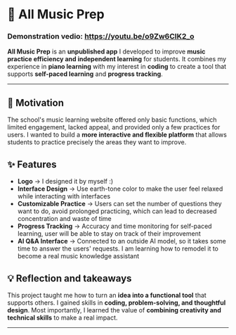 
# 🎵 All Music Prep 
### Demonstration vedio: https://youtu.be/o9Zw6ClK2_o 

**All Music Prep** is an **unpublished app** I developed to improve **music practice efficiency and independent learning** for students.
It combines my experience in **piano learning** with my interest in **coding** to create a tool that supports **self-paced learning** and **progress tracking**.

---

## 🚀 Motivation
The school's music learning website offered only basic functions, which limited engagement, lacked appeal, and provided only a few practices for users.
I wanted to build a **more interactive and flexible platform** that allows students to practice precisely the areas they want to improve.




## ✨ Features 
- **Logo** → I designed it by myself :)
- **Interface Design** → Use earth-tone color to make the user feel relaxed while interacting with interfaces
- **Customizable Practice** → Users can set the number of questions they want to do, avoid prolonged practicing, which can lead to decreased concentration and waste of time
- **Progress Tracking** → Accuracy and time monitoring for self-paced learning, user will be able to stay on track of their improvement
- **AI Q&A Interface** → Connected to an outside AI model, so it takes some time to answer the users' requests. I am learning how to remodel it to become a real music knowledge assistant




## 💡 Reflection and takeaways
This project taught me how to turn an **idea into a functional tool** that supports others. 
I gained skills in **coding, problem-solving, and thoughtful design**. Most importantly, I learned the value of **combining creativity and technical skills** to make a real impact.  

---
